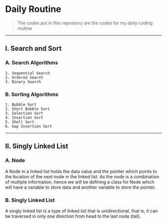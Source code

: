 # Daily Routine
> The codes put in this repository are the codes for my daily coding routine
---
## I. Search and Sort

### A. Search Algorithms
    1. Sequential Search
    2. Ordered Search
    3. Binary Search

### B. Sorting Algorithms
    1. Bubble Sort
    2. Short Bubble Sort
    3. Selection Sort
    4. Insertion Sort
    5. Shell Sort
    6. Gap Insertion Sort
---
## II. Singly Linked List

### A. Node
A Node in a linked list holds the data value and the pointer which points to the location of the next node in the linked list. As the node is a combination of multiple information, hence we will be defining a class for Node which will have a variable to store data and another variable to store the pointer.
### B. Singly Linked List
A singly linked list is a type of linked list that is unidirectional, that is, it can be traversed in only one direction from head to the last node (tail).

[^1]: Sources
https://runestone.academy/runestone/books/published/pythonds/index.html
https://codeburst.io/algorithms-i-searching-and-sorting-algorithms-56497dbaef20
https://www.geeksforgeeks.org/data-structures/linked-list/
https://www.studytonight.com/data-structures/linear-linked-list
